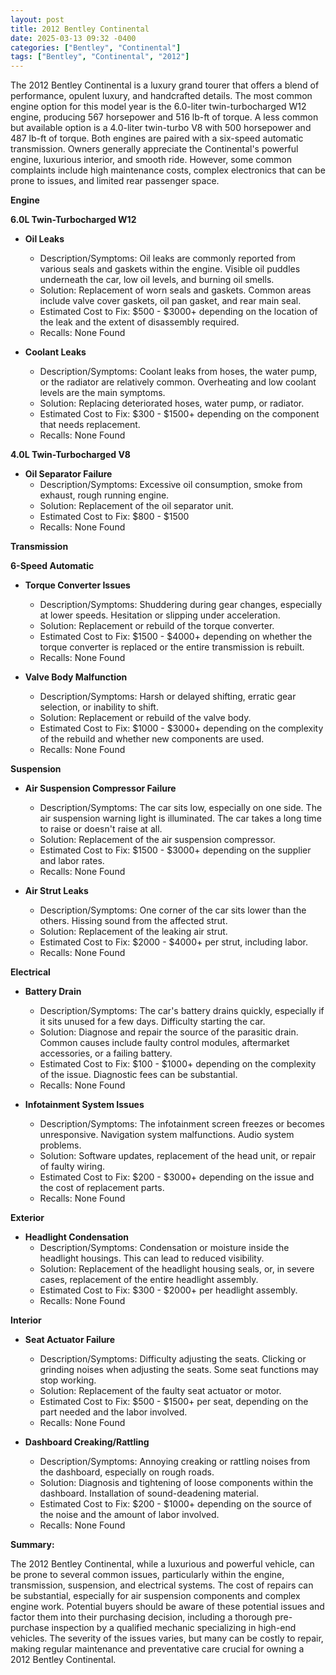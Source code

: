 ```yaml
---
layout: post
title: 2012 Bentley Continental
date: 2025-03-13 09:32 -0400
categories: ["Bentley", "Continental"]
tags: ["Bentley", "Continental", "2012"]
---
```

The 2012 Bentley Continental is a luxury grand tourer that offers a blend of performance, opulent luxury, and handcrafted details. The most common engine option for this model year is the 6.0-liter twin-turbocharged W12 engine, producing 567 horsepower and 516 lb-ft of torque. A less common but available option is a 4.0-liter twin-turbo V8 with 500 horsepower and 487 lb-ft of torque. Both engines are paired with a six-speed automatic transmission. Owners generally appreciate the Continental's powerful engine, luxurious interior, and smooth ride. However, some common complaints include high maintenance costs, complex electronics that can be prone to issues, and limited rear passenger space.

**Engine**

**6.0L Twin-Turbocharged W12**
*   **Oil Leaks**
    *   Description/Symptoms: Oil leaks are commonly reported from various seals and gaskets within the engine. Visible oil puddles underneath the car, low oil levels, and burning oil smells.
    *   Solution: Replacement of worn seals and gaskets. Common areas include valve cover gaskets, oil pan gasket, and rear main seal.
    *   Estimated Cost to Fix: $500 - $3000+ depending on the location of the leak and the extent of disassembly required.
    *   Recalls: None Found

*   **Coolant Leaks**
    *   Description/Symptoms: Coolant leaks from hoses, the water pump, or the radiator are relatively common. Overheating and low coolant levels are the main symptoms.
    *   Solution: Replacing deteriorated hoses, water pump, or radiator.
    *   Estimated Cost to Fix: $300 - $1500+ depending on the component that needs replacement.
    *   Recalls: None Found

**4.0L Twin-Turbocharged V8**
* **Oil Separator Failure**
    * Description/Symptoms: Excessive oil consumption, smoke from exhaust, rough running engine.
    * Solution: Replacement of the oil separator unit.
    * Estimated Cost to Fix: $800 - $1500
    * Recalls: None Found

**Transmission**

**6-Speed Automatic**

*   **Torque Converter Issues**
    *   Description/Symptoms: Shuddering during gear changes, especially at lower speeds. Hesitation or slipping under acceleration.
    *   Solution: Replacement or rebuild of the torque converter.
    *   Estimated Cost to Fix: $1500 - $4000+ depending on whether the torque converter is replaced or the entire transmission is rebuilt.
    *   Recalls: None Found

*   **Valve Body Malfunction**
    *   Description/Symptoms: Harsh or delayed shifting, erratic gear selection, or inability to shift.
    *   Solution: Replacement or rebuild of the valve body.
    *   Estimated Cost to Fix: $1000 - $3000+ depending on the complexity of the rebuild and whether new components are used.
    *   Recalls: None Found

**Suspension**

*   **Air Suspension Compressor Failure**
    *   Description/Symptoms: The car sits low, especially on one side. The air suspension warning light is illuminated. The car takes a long time to raise or doesn't raise at all.
    *   Solution: Replacement of the air suspension compressor.
    *   Estimated Cost to Fix: $1500 - $3000+ depending on the supplier and labor rates.
    *   Recalls: None Found

*   **Air Strut Leaks**
    *   Description/Symptoms: One corner of the car sits lower than the others. Hissing sound from the affected strut.
    *   Solution: Replacement of the leaking air strut.
    *   Estimated Cost to Fix: $2000 - $4000+ per strut, including labor.
    *   Recalls: None Found

**Electrical**

*   **Battery Drain**
    *   Description/Symptoms: The car's battery drains quickly, especially if it sits unused for a few days. Difficulty starting the car.
    *   Solution: Diagnose and repair the source of the parasitic drain. Common causes include faulty control modules, aftermarket accessories, or a failing battery.
    *   Estimated Cost to Fix: $100 - $1000+ depending on the complexity of the issue. Diagnostic fees can be substantial.
    *   Recalls: None Found

*   **Infotainment System Issues**
    *   Description/Symptoms: The infotainment screen freezes or becomes unresponsive. Navigation system malfunctions. Audio system problems.
    *   Solution: Software updates, replacement of the head unit, or repair of faulty wiring.
    *   Estimated Cost to Fix: $200 - $3000+ depending on the issue and the cost of replacement parts.
    *   Recalls: None Found

**Exterior**

*   **Headlight Condensation**
    *   Description/Symptoms: Condensation or moisture inside the headlight housings. This can lead to reduced visibility.
    *   Solution: Replacement of the headlight housing seals, or, in severe cases, replacement of the entire headlight assembly.
    *   Estimated Cost to Fix: $300 - $2000+ per headlight assembly.
    *   Recalls: None Found

**Interior**

*   **Seat Actuator Failure**
    *   Description/Symptoms: Difficulty adjusting the seats. Clicking or grinding noises when adjusting the seats. Some seat functions may stop working.
    *   Solution: Replacement of the faulty seat actuator or motor.
    *   Estimated Cost to Fix: $500 - $1500+ per seat, depending on the part needed and the labor involved.
    *   Recalls: None Found

*   **Dashboard Creaking/Rattling**
    *   Description/Symptoms: Annoying creaking or rattling noises from the dashboard, especially on rough roads.
    *   Solution: Diagnosis and tightening of loose components within the dashboard. Installation of sound-deadening material.
    *   Estimated Cost to Fix: $200 - $1000+ depending on the source of the noise and the amount of labor involved.
    *   Recalls: None Found

**Summary:**

The 2012 Bentley Continental, while a luxurious and powerful vehicle, can be prone to several common issues, particularly within the engine, transmission, suspension, and electrical systems. The cost of repairs can be substantial, especially for air suspension components and complex engine work. Potential buyers should be aware of these potential issues and factor them into their purchasing decision, including a thorough pre-purchase inspection by a qualified mechanic specializing in high-end vehicles. The severity of the issues varies, but many can be costly to repair, making regular maintenance and preventative care crucial for owning a 2012 Bentley Continental.

